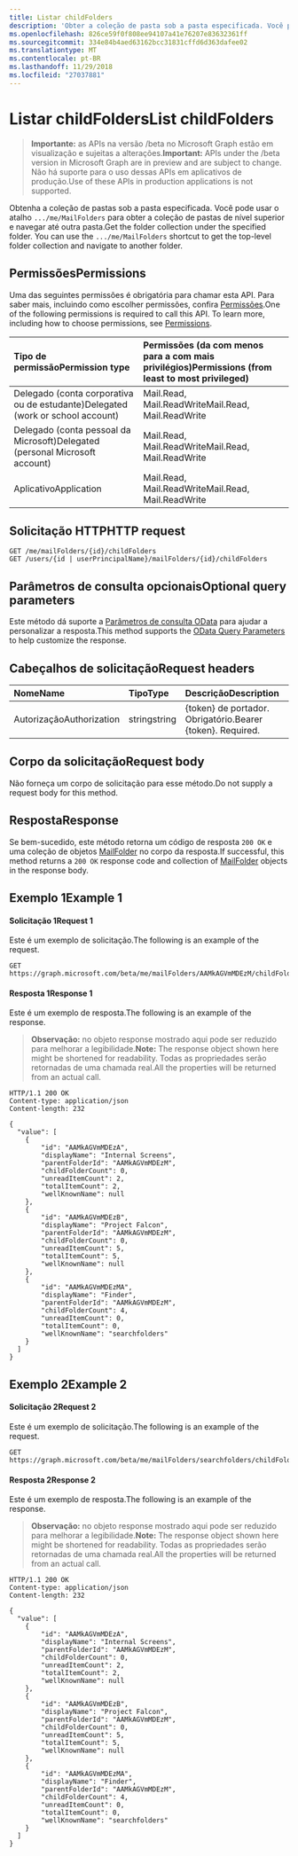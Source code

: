 ```yaml
---
title: Listar childFolders
description: 'Obter a coleção de pasta sob a pasta especificada. Você pode usar o `.../me/MailFolders` atalho para obter o nível superior '
ms.openlocfilehash: 826ce59f0f808ee94107a41e76207e83632361ff
ms.sourcegitcommit: 334e84b4aed63162bcc31831cffd6d363dafee02
ms.translationtype: MT
ms.contentlocale: pt-BR
ms.lasthandoff: 11/29/2018
ms.locfileid: "27037881"
---
```

# <a name="list-childfolders"></a><span data-ttu-id="ffe8e-104">Listar childFolders</span><span class="sxs-lookup"><span data-stu-id="ffe8e-104">List childFolders</span></span>

> <span data-ttu-id="ffe8e-105">**Importante:** as APIs na versão /beta no Microsoft Graph estão em visualização e sujeitas a alterações.</span><span class="sxs-lookup"><span data-stu-id="ffe8e-105">**Important:** APIs under the /beta version in Microsoft Graph are in preview and are subject to change.</span></span> <span data-ttu-id="ffe8e-106">Não há suporte para o uso dessas APIs em aplicativos de produção.</span><span class="sxs-lookup"><span data-stu-id="ffe8e-106">Use of these APIs in production applications is not supported.</span></span>

<span data-ttu-id="ffe8e-p103">Obtenha a coleção de pastas sob a pasta especificada. Você pode usar o atalho `.../me/MailFolders` para obter a coleção de pastas de nível superior e navegar até outra pasta.</span><span class="sxs-lookup"><span data-stu-id="ffe8e-p103">Get the folder collection under the specified folder. You can use the `.../me/MailFolders` shortcut to get the top-level folder collection and navigate to another folder.</span></span>

## <a name="permissions"></a><span data-ttu-id="ffe8e-109">Permissões</span><span class="sxs-lookup"><span data-stu-id="ffe8e-109">Permissions</span></span>
<span data-ttu-id="ffe8e-p104">Uma das seguintes permissões é obrigatória para chamar esta API. Para saber mais, incluindo como escolher permissões, confira [Permissões](/graph/permissions-reference).</span><span class="sxs-lookup"><span data-stu-id="ffe8e-p104">One of the following permissions is required to call this API. To learn more, including how to choose permissions, see [Permissions](/graph/permissions-reference).</span></span>

|<span data-ttu-id="ffe8e-112">Tipo de permissão</span><span class="sxs-lookup"><span data-stu-id="ffe8e-112">Permission type</span></span>      | <span data-ttu-id="ffe8e-113">Permissões (da com menos para a com mais privilégios)</span><span class="sxs-lookup"><span data-stu-id="ffe8e-113">Permissions (from least to most privileged)</span></span>              |
|:--------------------|:---------------------------------------------------------|
|<span data-ttu-id="ffe8e-114">Delegado (conta corporativa ou de estudante)</span><span class="sxs-lookup"><span data-stu-id="ffe8e-114">Delegated (work or school account)</span></span> | <span data-ttu-id="ffe8e-115">Mail.Read, Mail.ReadWrite</span><span class="sxs-lookup"><span data-stu-id="ffe8e-115">Mail.Read, Mail.ReadWrite</span></span>    |
|<span data-ttu-id="ffe8e-116">Delegado (conta pessoal da Microsoft)</span><span class="sxs-lookup"><span data-stu-id="ffe8e-116">Delegated (personal Microsoft account)</span></span> | <span data-ttu-id="ffe8e-117">Mail.Read, Mail.ReadWrite</span><span class="sxs-lookup"><span data-stu-id="ffe8e-117">Mail.Read, Mail.ReadWrite</span></span>    |
|<span data-ttu-id="ffe8e-118">Aplicativo</span><span class="sxs-lookup"><span data-stu-id="ffe8e-118">Application</span></span> | <span data-ttu-id="ffe8e-119">Mail.Read, Mail.ReadWrite</span><span class="sxs-lookup"><span data-stu-id="ffe8e-119">Mail.Read, Mail.ReadWrite</span></span> |

## <a name="http-request"></a><span data-ttu-id="ffe8e-120">Solicitação HTTP</span><span class="sxs-lookup"><span data-stu-id="ffe8e-120">HTTP request</span></span>
<!-- { "blockType": "ignored" } -->
```http
GET /me/mailFolders/{id}/childFolders
GET /users/{id | userPrincipalName}/mailFolders/{id}/childFolders
```

## <a name="optional-query-parameters"></a><span data-ttu-id="ffe8e-121">Parâmetros de consulta opcionais</span><span class="sxs-lookup"><span data-stu-id="ffe8e-121">Optional query parameters</span></span>
<span data-ttu-id="ffe8e-122">Este método dá suporte a [Parâmetros de consulta OData](/graph/query-parameters) para ajudar a personalizar a resposta.</span><span class="sxs-lookup"><span data-stu-id="ffe8e-122">This method supports the [OData Query Parameters](/graph/query-parameters) to help customize the response.</span></span>

## <a name="request-headers"></a><span data-ttu-id="ffe8e-123">Cabeçalhos de solicitação</span><span class="sxs-lookup"><span data-stu-id="ffe8e-123">Request headers</span></span>
| <span data-ttu-id="ffe8e-124">Nome</span><span class="sxs-lookup"><span data-stu-id="ffe8e-124">Name</span></span>       | <span data-ttu-id="ffe8e-125">Tipo</span><span class="sxs-lookup"><span data-stu-id="ffe8e-125">Type</span></span> | <span data-ttu-id="ffe8e-126">Descrição</span><span class="sxs-lookup"><span data-stu-id="ffe8e-126">Description</span></span>|
|:-----------|:------|:----------|
| <span data-ttu-id="ffe8e-127">Autorização</span><span class="sxs-lookup"><span data-stu-id="ffe8e-127">Authorization</span></span>  | <span data-ttu-id="ffe8e-128">string</span><span class="sxs-lookup"><span data-stu-id="ffe8e-128">string</span></span>  | <span data-ttu-id="ffe8e-p105">{token} de portador. Obrigatório.</span><span class="sxs-lookup"><span data-stu-id="ffe8e-p105">Bearer {token}. Required.</span></span> |

## <a name="request-body"></a><span data-ttu-id="ffe8e-131">Corpo da solicitação</span><span class="sxs-lookup"><span data-stu-id="ffe8e-131">Request body</span></span>
<span data-ttu-id="ffe8e-132">Não forneça um corpo de solicitação para esse método.</span><span class="sxs-lookup"><span data-stu-id="ffe8e-132">Do not supply a request body for this method.</span></span>

## <a name="response"></a><span data-ttu-id="ffe8e-133">Resposta</span><span class="sxs-lookup"><span data-stu-id="ffe8e-133">Response</span></span>
<span data-ttu-id="ffe8e-134">Se bem-sucedido, este método retorna um código de resposta `200 OK` e uma coleção de objetos [MailFolder](../resources/mailfolder.md) no corpo da resposta.</span><span class="sxs-lookup"><span data-stu-id="ffe8e-134">If successful, this method returns a `200 OK` response code and collection of [MailFolder](../resources/mailfolder.md) objects in the response body.</span></span>

## <a name="example-1"></a><span data-ttu-id="ffe8e-135">Exemplo 1</span><span class="sxs-lookup"><span data-stu-id="ffe8e-135">Example 1</span></span>
#### <a name="request-1"></a><span data-ttu-id="ffe8e-136">Solicitação 1</span><span class="sxs-lookup"><span data-stu-id="ffe8e-136">Request 1</span></span>
<span data-ttu-id="ffe8e-137">Este é um exemplo de solicitação.</span><span class="sxs-lookup"><span data-stu-id="ffe8e-137">The following is an example of the request.</span></span>
<!-- {
  "blockType": "request",
  "name": "get_childfolders"
}-->
```http
GET https://graph.microsoft.com/beta/me/mailFolders/AAMkAGVmMDEzM/childFolders
```

#### <a name="response-1"></a><span data-ttu-id="ffe8e-138">Resposta 1</span><span class="sxs-lookup"><span data-stu-id="ffe8e-138">Response 1</span></span>
<span data-ttu-id="ffe8e-139">Este é um exemplo de resposta.</span><span class="sxs-lookup"><span data-stu-id="ffe8e-139">The following is an example of the response.</span></span>
><span data-ttu-id="ffe8e-140">**Observação:** no objeto response mostrado aqui pode ser reduzido para melhorar a legibilidade.</span><span class="sxs-lookup"><span data-stu-id="ffe8e-140">**Note:** The response object shown here might be shortened for readability.</span></span> <span data-ttu-id="ffe8e-141">Todas as propriedades serão retornadas de uma chamada real.</span><span class="sxs-lookup"><span data-stu-id="ffe8e-141">All the properties will be returned from an actual call.</span></span>

<!-- {
  "blockType": "response",
  "truncated": true,
  "@odata.type": "microsoft.graph.mailFolder",
  "isCollection": true
} -->
```http
HTTP/1.1 200 OK
Content-type: application/json
Content-length: 232

{
  "value": [
    {
        "id": "AAMkAGVmMDEzA",
        "displayName": "Internal Screens",
        "parentFolderId": "AAMkAGVmMDEzM",
        "childFolderCount": 0,
        "unreadItemCount": 2,
        "totalItemCount": 2,
        "wellKnownName": null
    },
    {
        "id": "AAMkAGVmMDEzB",
        "displayName": "Project Falcon",
        "parentFolderId": "AAMkAGVmMDEzM",
        "childFolderCount": 0,
        "unreadItemCount": 5,
        "totalItemCount": 5,
        "wellKnownName": null
    },
    {
        "id": "AAMkAGVmMDEzMA",
        "displayName": "Finder",
        "parentFolderId": "AAMkAGVmMDEzM",
        "childFolderCount": 4,
        "unreadItemCount": 0,
        "totalItemCount": 0,
        "wellKnownName": "searchfolders"
    }
  ]
}
```

## <a name="example-2"></a><span data-ttu-id="ffe8e-142">Exemplo 2</span><span class="sxs-lookup"><span data-stu-id="ffe8e-142">Example 2</span></span>
#### <a name="request-2"></a><span data-ttu-id="ffe8e-143">Solicitação 2</span><span class="sxs-lookup"><span data-stu-id="ffe8e-143">Request 2</span></span>
<span data-ttu-id="ffe8e-144">Este é um exemplo de solicitação.</span><span class="sxs-lookup"><span data-stu-id="ffe8e-144">The following is an example of the request.</span></span>
<!-- {
  "blockType": "request",
  "name": "get_childfolders_of_searchfolders"
}-->
```http
GET https://graph.microsoft.com/beta/me/mailFolders/searchfolders/childFolders
```

#### <a name="response-2"></a><span data-ttu-id="ffe8e-145">Resposta 2</span><span class="sxs-lookup"><span data-stu-id="ffe8e-145">Response 2</span></span>
<span data-ttu-id="ffe8e-146">Este é um exemplo de resposta.</span><span class="sxs-lookup"><span data-stu-id="ffe8e-146">The following is an example of the response.</span></span>
><span data-ttu-id="ffe8e-147">**Observação:** no objeto response mostrado aqui pode ser reduzido para melhorar a legibilidade.</span><span class="sxs-lookup"><span data-stu-id="ffe8e-147">**Note:** The response object shown here might be shortened for readability.</span></span> <span data-ttu-id="ffe8e-148">Todas as propriedades serão retornadas de uma chamada real.</span><span class="sxs-lookup"><span data-stu-id="ffe8e-148">All the properties will be returned from an actual call.</span></span>

<!-- {
  "blockType": "response",
  "truncated": true,
  "@odata.type": "microsoft.graph.mailSearchFolder",
  "isCollection": true
} -->
```http
HTTP/1.1 200 OK
Content-type: application/json
Content-length: 232

{
  "value": [
    {
        "id": "AAMkAGVmMDEzA",
        "displayName": "Internal Screens",
        "parentFolderId": "AAMkAGVmMDEzM",
        "childFolderCount": 0,
        "unreadItemCount": 2,
        "totalItemCount": 2,
        "wellKnownName": null
    },
    {
        "id": "AAMkAGVmMDEzB",
        "displayName": "Project Falcon",
        "parentFolderId": "AAMkAGVmMDEzM",
        "childFolderCount": 0,
        "unreadItemCount": 5,
        "totalItemCount": 5,
        "wellKnownName": null
    },
    {
        "id": "AAMkAGVmMDEzMA",
        "displayName": "Finder",
        "parentFolderId": "AAMkAGVmMDEzM",
        "childFolderCount": 4,
        "unreadItemCount": 0,
        "totalItemCount": 0,
        "wellKnownName": "searchfolders"
    }
  ]
}
```

<!-- uuid: 8fcb5dbc-d5aa-4681-8e31-b001d5168d79
2015-10-25 14:57:30 UTC -->
<!-- {
  "type": "#page.annotation",
  "description": "List childFolders",
  "keywords": "",
  "section": "documentation",
  "tocPath": ""
}-->
